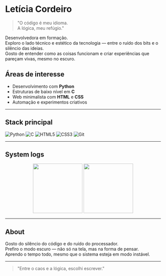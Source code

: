 # Letícia Cordeiro

> "O código é meu idioma.  
>  A lógica, meu refúgio."

Desenvolvedora em formação.  
Exploro o lado técnico e estético da tecnologia — entre o ruído dos bits e o silêncio das ideias.  
Gosto de entender como as coisas funcionam e criar experiências que pareçam vivas, mesmo no escuro.

## Áreas de interesse
- Desenvolvimento com **Python**
- Estruturas de baixo nível em **C**
- Web minimalista com **HTML** e **CSS**
- Automação e experimentos criativos

---

## Stack principal
![Python](https://img.shields.io/badge/Python-0D1117?style=for-the-badge&logo=python&logoColor=3776AB)
![C](https://img.shields.io/badge/C-0D1117?style=for-the-badge&logo=c&logoColor=00599C)
![HTML5](https://img.shields.io/badge/HTML5-0D1117?style=for-the-badge&logo=html5&logoColor=E34F26)
![CSS3](https://img.shields.io/badge/CSS3-0D1117?style=for-the-badge&logo=css3&logoColor=1572B6)
![Git](https://img.shields.io/badge/Git-0D1117?style=for-the-badge&logo=git&logoColor=F05032)

---

## System logs
<div align="center">
  <img height="160em" src="https://github-readme-stats.vercel.app/api?username=lehcs&show_icons=true&theme=tokyonight&hide_border=true&count_private=true"/>
  <img height="160em" src="https://github-readme-stats.vercel.app/api/top-langs/?username=lehcs&layout=compact&theme=tokyonight&hide_border=true"/>
</div>

---

## About
Gosto do silêncio do código e do ruído do processador.  
Prefiro o modo escuro — não só na tela, mas na forma de pensar.  
Aprendo o tempo todo, mesmo que o sistema esteja em modo instável.

---

> "Entre o caos e a lógica, escolhi escrever."


<!--
**lehcs/lehcs** is a ✨ _special_ ✨ repository because its `README.md` (this file) appears on your GitHub profile.

Here are some ideas to get you started:

- 🔭 I’m currently working on ...
- 🌱 I’m currently learning ...
- 👯 I’m looking to collaborate on ...
- 🤔 I’m looking for help with ...
- 💬 Ask me about ...
- 📫 How to reach me: ...
- 😄 Pronouns: ...
- ⚡ Fun fact: ...
-->
